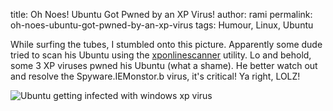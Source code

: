 title: Oh Noes! Ubuntu Got Pwned by an XP Virus!
author: rami
permalink: oh-noes-ubuntu-got-pwned-by-an-xp-virus
tags: Humour, Linux, Ubuntu

While surfing the tubes, I stumbled onto this picture. Apparently some dude tried to scan his Ubuntu using the [xponlinescanner](http://xponlinescanner.com/) utility. Lo and behold, some 3 XP viruses pwned his Ubuntu (what a shame). He better watch out and resolve the Spyware.IEMonstor.b virus, it's critical! Ya right, LOLZ!

![Ubuntu getting infected with windows xp virus]({filename}/images/ubuntu-getting-infected-with-xp-virus-lol.png)
